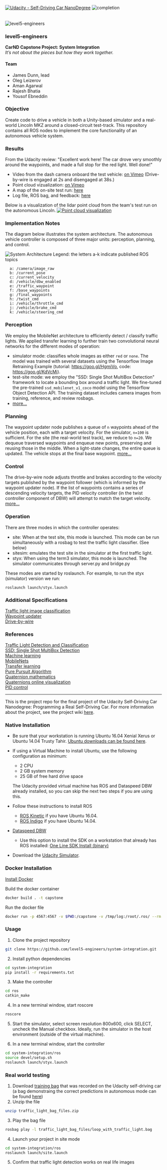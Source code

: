 [![Udacity - Self-Driving Car NanoDegree](https://s3.amazonaws.com/udacity-sdc/github/shield-carnd.svg)](http://www.udacity.com/drive) ![completion](https://img.shields.io/badge/completion%20state-100%25-blue.svg?style=plastic)<br><br><br>
![level5-engineers](https://avatars1.githubusercontent.com/u/31551095?v=4&s=100)
### level5-engineers
<b>CarND Capstone Project: System Integration</b><br>
<em>It’s not about the pieces but how they work together.</em>
<br>

#### Team

* James Dunn, lead
* Oleg Leizerov
* Aman Agarwal
* Rajesh Bhatia
* Yousof Ebneddin

### Objective
Create code to drive a vehicle in both a Unity-based simulator and a real-world Lincoln MKZ around a closed-circuit test-track. This repository contains all ROS nodes to implement the core functionality of an autonomous vehicle system.

### Results
From the Udacity review: "Excellent work here! The car drove very smoothly around the waypoints, and made a full stop for the red light. Well done!" 
- Video from the dash camera onboard the test vehicle: <a href="https://vimeo.com/241961307" target="_blank">on Vimeo</a> (Drive-by-wire is engaged at 2s and disengaged at 38s.) 
- Point cloud vizualization: <a href="https://vimeo.com/242918172" target="_blank">on Vimeo</a>
- A map of the on-site test run: <a href="https://github.com/level5-engineers/system-integration/wiki/Site-Test#second-review-final" target="_blank">here</a>
- Log file, ROS bag, and feedback: <a href="https://kynamatrix.org/research/834316_1510097183.zip" target="_blank">here</a>

Below is a visualization of the lidar point cloud from the team's test run on the autonomous Lincoln.
<a href="https://vimeo.com/242918172" target="_blank">
![Point cloud visualization](https://github.com/level5-engineers/assets/blob/master/images/pcgif.gif?raw=true)
</a>

### Implementation Notes

The diagram below illustrates the system architecture. The autonomous vehicle controller is composed of three major units: perception, planning, and control.

![System Architecture](https://raw.githubusercontent.com/level5-engineers/assets/master/images/SystemArchitecture.png)
Legend: the letters a-k indicate published ROS topics

```
  a: /camera/image_raw
  b: /current_pose
  c: /current_velocity
  d: /vehicle/dbw_enabled
  e: /traffic_waypoint
  f: /base_waypoints
  g: /final_waypoints
  h: /twist_cmd
  i: /vehicle/throttle_cmd
  j: /vehicle/brake_cmd
  k: /vehicle/steering_cmd
```

### Perception
We employ the MobileNet architecture to efficiently detect / classify traffic lights. We applied transfer learning to further train two convolutional neural networks for the different modes of operation:
- simulator mode: classifies whole images as either `red` or `none`. The model was trained with several datasets using the Tensorflow Image Retraining Example (tutorial: https://goo.gl/HgmiVo, code: https://goo.gl/KdVcMi). 
- test-site mode: we employ the "SSD: Single Shot MultiBox Detection" framework to locate a bounding box around a traffic light. We fine-tuned the pre-trained `ssd_mobilenet_v1_coco` model using the Tensorflow Object Detection API. The training dataset includes camera images from training, reference, and review rosbags.
- [more...](#additional-specifications)

### Planning
The waypoint updater node publishes a queue of `n` waypoints ahead of the vehicle position, each with a target velocity. For the simulator, `n=100` is sufficient. For the site (the real-world test track), we reduce to `n=20`. We dequeue traversed waypoints and enqueue new points, preserving and reusing those in the middle. When a light-state changes, the entire queue is updated. The vehicle stops at the final base waypoint. [more...](#additional-specifications)

### Control
The drive-by-wire node adjusts throttle and brakes according to the velocity targets published by the waypoint follower (which is informed by the waypoint updater node). If the list of waypoints contains a series of descending velocity targets, the PID velocity controller (in the twist controller component of DBW) will attempt to match the target velocity. [more...](#additional-specifications)

### Operation
There are three modes in which the controller operates: 
- site: When at the test site, this mode is launched. This mode can be run simultaneously with a rosbag to test the traffic light classifier. (See below)
- sitesim: emulates the test site in the simulator at the first traffic light.
- styx: When using the term3 simulator, this mode is launched. The simulator communicates through server.py and bridge.py

These modes are started by roslaunch. For example, to run the styx (simulator) version we run:

`roslaunch launch/styx.launch`

### Additional Specifications

[Traffic light image classification](https://github.com/level5-engineers/system-integration/wiki/Traffic-Light-Image-Classification)<br>
[Waypoint updater](https://github.com/level5-engineers/system-integration/wiki/Waypoint-Updater)<br>
[Drive-by-wire](https://github.com/level5-engineers/system-integration/wiki/Drive-By-Wire)<br>

### References

[Traffic Light Detection and Classification](https://becominghuman.ai/traffic-light-detection-tensorflow-api-c75fdbadac62)<br>
[SSD: Single Shot MultiBox Detection](https://arxiv.org/pdf/1512.02325.pdf)<br>
[Machine learning](http://ftp.cs.wisc.edu/machine-learning/shavlik-group/torrey.handbook09.pdf)<br>
[MobileNets](https://arxiv.org/abs/1704.04861)<br>
[Transfer learning](http://ruder.io/transfer-learning/index.html)<br>
[Pure Pursuit Algorithm](http://ri.cmu.edu/pub_files/pub3/coulter_r_craig_1992_1/coulter_r_craig_1992_1.pdf)<br>
[Quaternion mathematics](https://web.archive.org/web/20120417090529/http://www.itu.dk/people/erikdam/DOWNLOAD/98-5.pdf)<br>
[Quaternions online visualization](http://quaternions.online/)<br>
[PID control](https://udacity-reviews-uploads.s3.amazonaws.com/_attachments/41330/1493863065/pid_control_document.pdf)<br>

---

This is the project repo for the final project of the Udacity Self-Driving Car Nanodegree: Programming a Real Self-Driving Car. For more information about the project, see the project wiki [here](https://github.com/level5-engineers/system-integration/wiki).

### Native Installation

* Be sure that your workstation is running Ubuntu 16.04 Xenial Xerus or Ubuntu 14.04 Trusty Tahir. [Ubuntu downloads can be found here](https://www.ubuntu.com/download/desktop).
* If using a Virtual Machine to install Ubuntu, use the following configuration as minimum:
  * 2 CPU
  * 2 GB system memory
  * 25 GB of free hard drive space

  The Udacity provided virtual machine has ROS and Dataspeed DBW already installed, so you can skip the next two steps if you are using this.

* Follow these instructions to install ROS
  * [ROS Kinetic](http://wiki.ros.org/kinetic/Installation/Ubuntu) if you have Ubuntu 16.04.
  * [ROS Indigo](http://wiki.ros.org/indigo/Installation/Ubuntu) if you have Ubuntu 14.04.
* [Dataspeed DBW](https://bitbucket.org/DataspeedInc/dbw_mkz_ros)
  * Use this option to install the SDK on a workstation that already has ROS installed: [One Line SDK Install (binary)](https://bitbucket.org/DataspeedInc/dbw_mkz_ros/src/81e63fcc335d7b64139d7482017d6a97b405e250/ROS_SETUP.md?fileviewer=file-view-default)
* Download the [Udacity Simulator](https://github.com/udacity/CarND-Capstone/releases/tag/v1.2).

### Docker Installation
[Install Docker](https://docs.docker.com/engine/installation/)

Build the docker container
```bash
docker build . -t capstone
```

Run the docker file
```bash
docker run -p 4567:4567 -v $PWD:/capstone -v /tmp/log:/root/.ros/ --rm -it capstone
```

### Usage

1. Clone the project repository
```bash
git clone https://github.com/level5-engineers/system-integration.git
```

2. Install python dependencies
```bash
cd system-integration
pip install -r requirements.txt
```

3. Make the controller
```bash
cd ros
catkin_make
```

4. In a new terminal window, start roscore
```bash
roscore
```

5. Start the simulator, select screen resolution 800x600, click SELECT, uncheck the Manual checkbox. Ideally, run the simulator in the host environment (outside of the virtual machine).

6. In a new terminal window, start the controller
```bash
cd system-integration/ros
source devel/setup.sh
roslaunch launch/styx.launch
```

### Real world testing
1. Download [training bag](https://drive.google.com/file/d/0B2_h37bMVw3iYkdJTlRSUlJIamM/view?usp=sharing) that was recorded on the Udacity self-driving car (a bag demonstraing the correct predictions in autonomous mode can be found [here](https://drive.google.com/open?id=0B2_h37bMVw3iT0ZEdlF4N01QbHc))
2. Unzip the file
```bash
unzip traffic_light_bag_files.zip
```
3. Play the bag file
```bash
rosbag play -l traffic_light_bag_files/loop_with_traffic_light.bag
```
4. Launch your project in site mode
```bash
cd system-integration/ros
roslaunch launch/site.launch
```
5. Confirm that traffic light detection works on real life images

